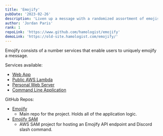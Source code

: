 ```yaml
---
title: 'Emojify'
pubDate: '2023-02-26'
description: 'Liven up a message with a randomized assortment of emojis.'
author: 'Jordan Paris'
rank: 1
repoLink: 'https://www.github.com/hamologist/emojify'
demoLink: 'https://old-site.hamologist.com/emojify/'
---
```


Emojify consists of a number services that enable users to uniquely emojify a message.

Services available:
  * [Web App](https://www.hamologist.com/emojify/)
  * [Public AWS Lambda](https://www.github.com/hamologist/emojify-sam#public-resource)
  * [Personal Web Server](https://www.github.com/hamologist/emojify#emojifying-web-server)
  * [Command Line Application](https://www.github.com/hamologist/emojify#command-line-emojifier)

GitHub Repos:
  * [Emojify](https://www.github.com/hamologist/emojify)
    * Main repo for the project. Holds all of the application logic.
  * [Emojify SAM](https://www.github.com/hamologist/emojify-sam)
    * AWS SAM project for hosting an Emojify API endpoint and Discord slash command.
